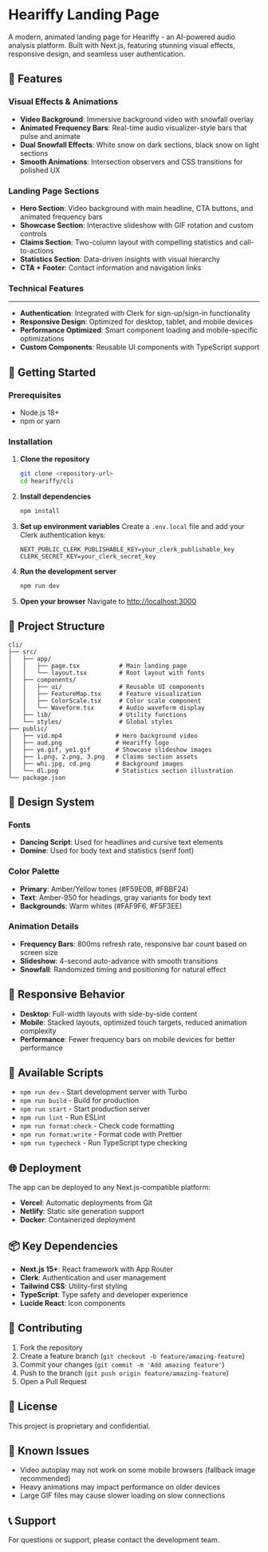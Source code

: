 # Heariffy Landing Page

A modern, animated landing page for Heariffy - an AI-powered audio analysis platform. Built with Next.js, featuring stunning visual effects, responsive design, and seamless user authentication.

## 🎯 Features

### Visual Effects & Animations

- **Video Background**: Immersive background video with snowfall overlay
- **Animated Frequency Bars**: Real-time audio visualizer-style bars that pulse and animate
- **Dual Snowfall Effects**: White snow on dark sections, black snow on light sections
- **Smooth Animations**: Intersection observers and CSS transitions for polished UX

### Landing Page Sections

- **Hero Section**: Video background with main headline, CTA buttons, and animated frequency bars
- **Showcase Section**: Interactive slideshow with GIF rotation and custom controls
- **Claims Section**: Two-column layout with compelling statistics and call-to-actions
- **Statistics Section**: Data-driven insights with visual hierarchy
- **CTA + Footer**: Contact information and navigation links

### Technical Features

---

- **Authentication**: Integrated with Clerk for sign-up/sign-in functionality
- **Responsive Design**: Optimized for desktop, tablet, and mobile devices
- **Performance Optimized**: Smart component loading and mobile-specific optimizations
- **Custom Components**: Reusable UI components with TypeScript support

## 🚀 Getting Started

### **Prerequisites**

- Node.js 18+
- npm or yarn

### Installation

1. **Clone the repository**

   ```bash
   git clone <repository-url>
   cd heariffy/cli
   ```

2. **Install dependencies**

   ```bash
   npm install
   ```

3. **Set up environment variables**
   Create a `.env.local` file and add your Clerk authentication keys:

   ```env
   NEXT_PUBLIC_CLERK_PUBLISHABLE_KEY=your_clerk_publishable_key
   CLERK_SECRET_KEY=your_clerk_secret_key
   ```

4. **Run the development server**

   ```bash
   npm run dev
   ```

5. **Open your browser**
   Navigate to [http://localhost:3000](http://localhost:3000)

## 📁 Project Structure

```
cli/
├── src/
│   ├── app/
│   │   ├── page.tsx           # Main landing page
│   │   └── layout.tsx         # Root layout with fonts
│   ├── components/
│   │   ├── ui/                # Reusable UI components
│   │   ├── FeatureMap.tsx     # Feature visualization
│   │   ├── ColorScale.tsx     # Color scale component
│   │   └── Waveform.tsx       # Audio waveform display
│   ├── lib/                   # Utility functions
│   └── styles/                # Global styles
├── public/
│   ├── vid.mp4               # Hero background video
│   ├── aud.png               # Heariffy logo
│   ├── ye.gif, ye1.gif       # Showcase slideshow images
│   ├── 1.png, 2.png, 3.png   # Claims section assets
│   ├── whi.jpg, cd.png       # Background images
│   └── dl.png                # Statistics section illustration
└── package.json
```

## 🎨 Design System

### Fonts

- **Dancing Script**: Used for headlines and cursive text elements
- **Domine**: Used for body text and statistics (serif font)

### Color Palette

- **Primary**: Amber/Yellow tones (#F59E0B, #FBBF24)
- **Text**: Amber-950 for headings, gray variants for body text
- **Backgrounds**: Warm whites (#FAF9F6, #F5F3EE)

### Animation Details

- **Frequency Bars**: 800ms refresh rate, responsive bar count based on screen size
- **Slideshow**: 4-second auto-advance with smooth transitions
- **Snowfall**: Randomized timing and positioning for natural effect

## 📱 Responsive Behavior

- **Desktop**: Full-width layouts with side-by-side content
- **Mobile**: Stacked layouts, optimized touch targets, reduced animation complexity
- **Performance**: Fewer frequency bars on mobile devices for better performance

## 🔧 Available Scripts

- `npm run dev` - Start development server with Turbo
- `npm run build` - Build for production
- `npm run start` - Start production server
- `npm run lint` - Run ESLint
- `npm run format:check` - Check code formatting
- `npm run format:write` - Format code with Prettier
- `npm run typecheck` - Run TypeScript type checking

## 🌐 Deployment

The app can be deployed to any Next.js-compatible platform:

- **Vercel**: Automatic deployments from Git
- **Netlify**: Static site generation support
- **Docker**: Containerized deployment

## 📦 Key Dependencies

- **Next.js 15+**: React framework with App Router
- **Clerk**: Authentication and user management
- **Tailwind CSS**: Utility-first styling
- **TypeScript**: Type safety and developer experience
- **Lucide React**: Icon components

## 🤝 Contributing

1. Fork the repository
2. Create a feature branch (`git checkout -b feature/amazing-feature`)
3. Commit your changes (`git commit -m 'Add amazing feature'`)
4. Push to the branch (`git push origin feature/amazing-feature`)
5. Open a Pull Request

## 📄 License

This project is proprietary and confidential.

## 🐛 Known Issues

- Video autoplay may not work on some mobile browsers (fallback image recommended)
- Heavy animations may impact performance on older devices
- Large GIF files may cause slower loading on slow connections

## 📞 Support

For questions or support, please contact the development team.
